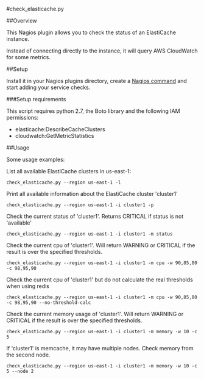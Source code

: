 #check_elasticache.py

##Overview

This Nagios plugin allows you to check the status of an ElastiCache instance.

Instead of connecting directly to the instance, it will query AWS CloudWatch for some metrics.

##Setup

Install it in your Nagios plugins directory, create a [Nagios command](http://nagios.sourceforge.net/docs/3_0/objectdefinitions.html#command) and start adding your service checks.

###Setup requirements

This script requires python 2.7, the Boto library and the following IAM permissions:
- elasticache:DescribeCacheClusters
- cloudwatch:GetMetricStatistics

##Usage

Some usage examples:


List all available ElastiCache clusters in us-east-1:
```
check_elasticache.py --region us-east-1 -l
```

Print all available information about the ElastiCache cluster 'cluster1'
```
check_elasticache.py --region us-east-1 -i cluster1 -p
```

Check the current status of 'cluster1'. Returns CRITICAL if status is not 'available'
```
check_elasticache.py --region us-east-1 -i cluster1 -m status
```

Check the current cpu of 'cluster1'. Will return WARNING or CRITICAL if the result is over the specified thresholds.
```
check_elasticache.py --region us-east-1 -i cluster1 -m cpu -w 90,85,80 -c 98,95,90
```

Check the current cpu of 'cluster1' but do not calculate the real thresholds when using redis
```
check_elasticache.py --region us-east-1 -i cluster1 -m cpu -w 90,85,80 -c 98,95,90 --no-threshold-calc
```

Check the current memory usage of 'cluster1'. Will return WARNING or CRITICAL if the result is over the specified thresholds.
```
check_elasticache.py --region us-east-1 -i cluster1 -m memory -w 10 -c 5
```

If 'cluster1' is memcache, it may have multiple nodes. Check memory from the second node.
```
check_elasticache.py --region us-east-1 -i cluster1 -m memory -w 10 -c 5 --node 2
```
